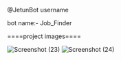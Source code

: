 @JetunBot username

bot name:- Job_Finder

====project images====

![Screenshot (23)](https://github.com/jetunpatel1376/job-finderbot/assets/73027550/e1b8dd8a-40d3-4f1e-a2c4-6dfb3b5326e3)
![Screenshot (24)](https://github.com/jetunpatel1376/job-finderbot/assets/73027550/be2da3e5-7510-4f6b-9a99-31844847c91f)
